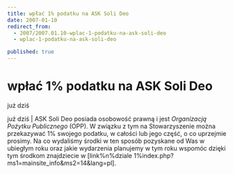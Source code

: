```yaml
---
title: wpłać 1% podatku na ASK Soli Deo
date: 2007-01-10
redirect_from: 
  - 2007/2007.01.10-wplac-1-podatku-na-ask-soli-deo
  - wplac-1-podatku-na-ask-soli-deo

published: true
---
```




# wpłać 1% podatku na ASK Soli Deo

<time>już dziś</time>

już dziś | 
ASK Soli Deo posiada osobowość prawną i jest *Organizacją Pożytku Publicznego* (OPP). 
W związku z tym na Stowarzyszenie można przekazywać 1% swojego podatku, w całości lub jego część, o co uprzejmie prosimy. 
Na co wydaliśmy środki w ten sposób pozyskane od&nbsp;Was w ubiegłym roku oraz jakie wydarzenia planujemy w tym roku wspomóc dzięki tym środkom znajdziecie w [link%n%dziale 1%index.php?ms1=mainsite_info&ms2=14&lang=pl].


<!--CONTENT FROM OLD SERVER (jos before 2013): już dziś | 
ASK Soli Deo posiada osobowość prawną i jest *Organizacją Pożytku Publicznego* (OPP). 
W związku z tym na Stowarzyszenie można przekazywać 1% swojego podatku, w całości lub jego część, o co uprzejmie prosimy. 
Na co wydaliśmy środki w ten sposób pozyskane od&nbsp;Was w ubiegłym roku oraz jakie wydarzenia planujemy w tym roku wspomóc dzięki tym środkom znajdziecie w [link%n%dziale 1%index.php?ms1=mainsite_info&ms2=14&lang=pl].

-->

<!--{{json:{"created_date":"2007-01-10 01:53:21","publish_down":"0000-00-00 00:00:00","id":"444"}}}-->